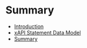# Summary

* [Introduction](README.md)
* [xAPI Statement Data Model](xapi_statement_data_model.md)
* [Summary](SUMMARY.md)

